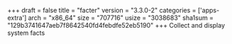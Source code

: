 +++
draft = false
title = "facter"
version = "3.3.0-2"
categories = ['apps-extra']
arch = "x86_64"
size = "707716"
usize = "3038683"
sha1sum = "129b3741647aeb7f8642540fd4febdfe52eb5190"
+++
Collect and display system facts